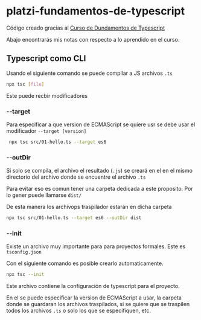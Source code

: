 # platzi-fundamentos-de-typescript

Código creado gracias al [Curso de Dundamentos de Typescript](https://platzi.com/cursos/typescript/)

Abajo encontrarás mis notas con respecto a lo aprendido en el curso.

## Typescript como CLI

Usando el siguiente comando se puede compilar a JS archivos `.ts`

```bash
npx tsc [file]
```

Este puede recbir modificadores

### --target

Para especificar a que version de ECMAScript se quiere usr se debe usar el modificador `--target [version]`

```bash
 npx tsc src/01-hello.ts --target es6
```
### --outDir

Si solo se compila, el archivo el resultado (`.js`) se creará en el en el mismo directorio del archivo donde se encuentre el archivo `.ts`

Para evitar eso es comun tener una carpeta dedicada a este proposito. Por lo gener puede llamarse `dist/`

De esta manera los archivops traspilador estarán en dicha carpeta

```bash
npx tsc src/01-hello.ts --target es6 --outDir dist
```

### --init

Existe un archivo muy importante para para proyectos formales. Este es `tsconfig.json`

Con el siguiente comando es posible crearlo automaticamente.

```bash
npx tsc --init
```

Este archivo contiene la configuración de typescript para el proyecto. 

En el se puede especificar la version de ECMAScript a usar, la carpeta donde se guardaran los archivos traspilados, si se quiere que se traspilen todos los archivos `.ts` o solo los que se especifiquen, etc.
